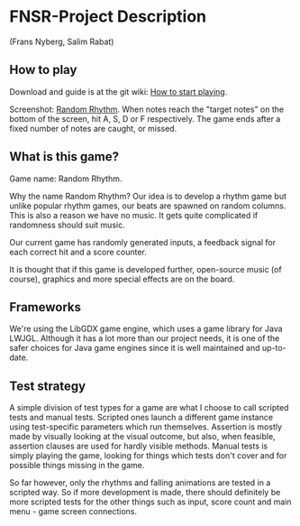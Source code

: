 # FNSR-Project Description
(Frans Nyberg, Salim Rabat)

## How to play

Download and guide is at the git wiki: [How to start playing](https://github.com/salimrabat/FNSR-Project/wiki/How-to-start-playing).

Screenshot: [Random Rhythm](https://github.com/salimrabat/FNSR-Project/wiki/Random-Rhythm-preview). When notes reach the "target notes" on the bottom of the screen, hit A, S, D or F respectively. The game ends after a fixed number of notes are caught, or missed.

## What is this game?

Game name: Random Rhythm.

Why the name Random Rhythm? Our idea is to develop a rhythm game but unlike popular rhythm games, our beats are spawned on random columns. This is also a reason we have no music. It gets quite complicated if randomness should suit music.

Our current game has randomly generated inputs, a feedback signal for each correct hit and a score counter.

It is thought that if this game is developed further, open-source music (of course), graphics and more special effects are on the board.

## Frameworks

We're using the LibGDX game engine, which uses a game library for Java LWJGL. Although it has a lot more than our project needs, it is one of the safer choices for Java game engines since it is well maintained and up-to-date.

## Test strategy

A simple division of test types for a game are what I choose to call scripted tests and manual tests. Scripted ones launch a different game instance using test-specific parameters which run themselves. Assertion is mostly made by visually looking at the visual outcome, but also, when feasible, assertion clauses are used for hardly visible methods. Manual tests is simply playing the game, looking for things which tests don't cover and for possible things missing in the game.

So far however, only the rhythms and falling animations are tested in a scripted way. So if more development is made, there should definitely be more scripted tests for the other things such as input, score count and main menu - game screen connections.
